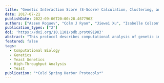 ```yaml
---
title: "Genetic Interaction Score (S-Score) Calculation, Clustering, and Visualization of Genetic Interaction Profiles for Yeast"
date: 2017-07-21
publishDate: 2022-09-06T20:00:28.467796Z
authors: ["Assen Roguev", "Colm J Ryan", "Jiewei Xu", "Isabelle Colson", "Edgar Hartsuiker", "Nevan Krogan"]
publication_types: ["2"]
doi: 'https://doi.org/10.1101/pdb.prot091983'
abstract: "This protocol describes computational analysis of genetic interaction screens, ranging from data capture (plate imaging) to downstream analyses. Plate imaging approaches using both digital camera and office flatbed scanners are included, along with a protocol for the extraction of colony size measurements from the resulting images. A commonly used genetic interaction scoring method, calculation of the S-score, is discussed. These methods require minimal computer skills, but some familiarity with MATLAB and Linux/Unix is a plus. Finally, an outline for using clustering and visualization software for analysis of resulting data sets is provided."
featured: false
tags:
  - Computational Biology
  - Genetics
  - Yeast Genetics
  - High-Throughput Analysis
  - Yeast
publication: "*Cold Spring Harbor Protocols*"
---
```


